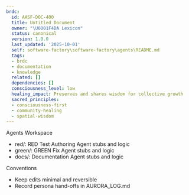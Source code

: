 ```yaml
---
brdc:
  id: AASF-DOC-400
  title: Untitled Document
  owner: "\U0001F4DA Lexicon"
  status: canonical
  version: 1.0.0
  last_updated: '2025-10-01'
  self: software-factory\software-factory\agents\README.md
  tags:
  - brdc
  - documentation
  - knowledge
  related: []
  dependencies: []
  consciousness_level: low
  healing_impact: Preserves and shares wisdom for collective growth
  sacred_principles:
  - consciousness-first
  - community-healing
  - spatial-wisdom
---
```


Agents Workspace

- red/: RED Test Authoring Agent stubs and logic
- green/: GREEN Fix Agent stubs and logic
- docs/: Documentation Agent stubs and logic

Conventions
- Keep edits minimal and reversible
- Record persona hand-offs in AURORA_LOG.md


